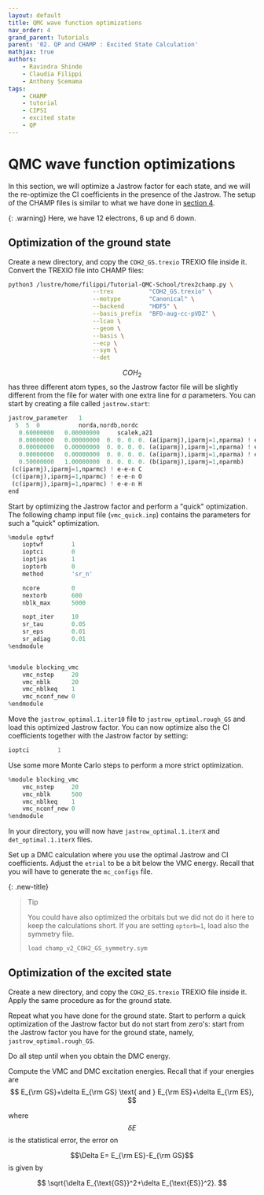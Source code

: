 ```yaml
---
layout: default
title: QMC wave function optimizations
nav_order: 4
grand_parent: Tutorials
parent: '02. QP and CHAMP : Excited State Calculation'
mathjax: true
authors:
    - Ravindra Shinde
    - Claudia Filippi
    - Anthony Scemama
tags:
    - CHAMP
    - tutorial
    - CIPSI
    - excited state
    - QP
---
```


# QMC wave function optimizations

In this section, we will optimize a Jastrow factor for each state, and
we will the re-optimize the CI coefficients in the presence of the
Jastrow. The setup of the CHAMP files is similar to what we have done in
[section 4]().

{: .warning}
Here, we have 12 electrons, 6 up and 6 down.


## Optimization of the ground state

Create a new directory, and copy the `COH2_GS.trexio` TREXIO file inside
it. Convert the TREXIO file into CHAMP files:

```bash
python3 /lustre/home/filippi/Tutorial-QMC-School/trex2champ.py \
                        --trex          "COH2_GS.trexio" \
                        --motype        "Canonical" \
                        --backend       "HDF5" \
                        --basis_prefix  "BFD-aug-cc-pVDZ" \
                        --lcao \
                        --geom \
                        --basis \
                        --ecp \
                        --sym \
                        --det
```

$$COH_2$$ has three different atom types, so the Jastrow factor file will
be slightly different from the file for water with one extra line for
$a$ parameters. You can start by creating a file called `jastrow.start`:

```python
jastrow_parameter   1
  5  5  0           norda,nordb,nordc
   0.60000000   0.00000000     scalek,a21
   0.00000000   0.00000000  0. 0. 0. 0. (a(iparmj),iparmj=1,nparma) ! e-n C
   0.00000000   0.00000000  0. 0. 0. 0. (a(iparmj),iparmj=1,nparma) ! e-n O
   0.00000000   0.00000000  0. 0. 0. 0. (a(iparmj),iparmj=1,nparma) ! e-n H
   0.50000000   1.00000000  0. 0. 0. 0. (b(iparmj),iparmj=1,nparmb)
 (c(iparmj),iparmj=1,nparmc) ! e-e-n C
 (c(iparmj),iparmj=1,nparmc) ! e-e-n O
 (c(iparmj),iparmj=1,nparmc) ! e-e-n H
end
```

Start by optimizing the Jastrow factor and perform a \"quick\"
optimization. The following champ input file (`vmc_quick.inp`) contains
the parameters for such a \"quick\" optimization.

```python
%module optwf
    ioptwf        1
    ioptci        0
    ioptjas       1
    ioptorb       0
    method        'sr_n'

    ncore         0
    nextorb       600
    nblk_max      5000

    nopt_iter     10
    sr_tau        0.05
    sr_eps        0.01
    sr_adiag      0.01
%endmodule


%module blocking_vmc
    vmc_nstep     20
    vmc_nblk      20
    vmc_nblkeq    1
    vmc_nconf_new 0
%endmodule
```

Move the `jastrow_optimal.1.iter10` file to `jastrow_optimal.rough_GS`
and load this optimized Jastrow factor. You can now optimize also the CI
coefficients together with the Jastrow factor by setting:

```python
ioptci        1
```

Use some more Monte Carlo steps to perform a more strict optimization.

```python
%module blocking_vmc
    vmc_nstep     20
    vmc_nblk      500
    vmc_nblkeq    1
    vmc_nconf_new 0
%endmodule
```

In your directory, you will now have `jastrow_optimal.1.iterX` and
`det_optimal.1.iterX` files.

Set up a DMC calculation where you use the optimal Jastrow and CI
coefficients. Adjust the `etrial` to be a bit below the VMC energy.
Recall that you will have to generate the `mc_configs` file.

{: .new-title}
> Tip
>
> You could have also optimized the orbitals but we did not do it
here to keep the calculations short. If you are setting `optorb=1`, load
also the symmetry file.
>
>```python
>load champ_v2_COH2_GS_symmetry.sym
>```


## Optimization of the excited state


Create a new directory, and copy the `COH2_ES.trexio` TREXIO file inside
it. Apply the same procedure as for the ground state.

Repeat what you have done for the ground state. Start to perform a quick
optimization of the Jastrow factor but do not start from zero\'s: start
from the Jastrow factor you have for the ground state, namely,
`jastrow_optimal.rough_GS`.

Do all step until when you obtain the DMC energy.

Compute the VMC and DMC excitation energies. Recall that if your
energies are
$$
  E_{\rm GS}+\delta E_{\rm GS}  \text{ and } E_{\rm ES}+\delta E_{\rm ES},
$$

where $$\delta E$$ is the statistical error, the error on

$$\Delta E= E_{\rm ES}-E_{\rm GS}$$
is given by

$$
  \sqrt{\delta E_{\text{GS}}^2+\delta E_{\text{ES}}^2}.
$$
